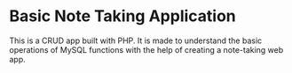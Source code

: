# Basic Note Taking Application
This is a CRUD app built with PHP. It is made to understand the basic operations of MySQL functions with the help of creating a note-taking web app.
